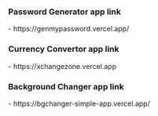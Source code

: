  <h3>Password Generator app link</h3> - https://genmypassword.vercel.app/
<br/>
<h3>Currency Convertor app link</h3> - https://xchangezone.vercel.app
<br/>
<h3>Background Changer app link</h3> - https://bgchanger-simple-app.vercel.app/
